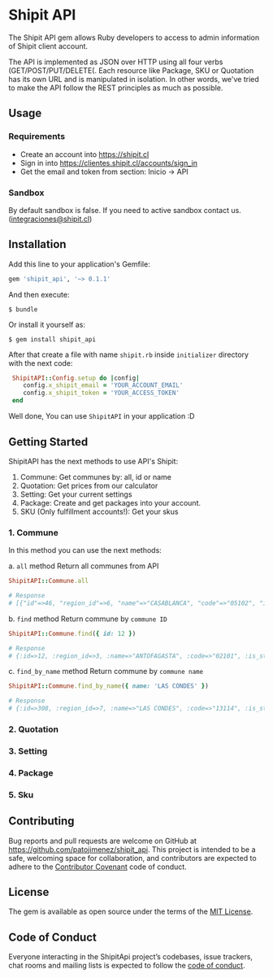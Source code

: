 Shipit API
===========

The Shipit API gem allows Ruby developers to access to admin information of Shipit client account.

The API is implemented as JSON over HTTP using all four verbs (GET/POST/PUT/DELETE(. Each resource like Package, SKU or Quotation has
its own URL and is manipulated in isolation. In other words, we've tried to make the API follow the REST principles as much as possible.

## Usage
### Requirements

* Create an account into https://shipit.cl
* Sign in into https://clientes.shipit.cl/accounts/sign_in
* Get the email and token from section: Inicio -> API

### Sandbox

By default sandbox is false. If you need to active sandbox contact us. (integraciones@shipit.cl)

## Installation

Add this line to your application's Gemfile:

```ruby
gem 'shipit_api', '~> 0.1.1'
```
And then execute:

    $ bundle

Or install it yourself as:

    $ gem install shipit_api

After that create a file with name `shipit.rb` inside `initializer` directory with the next code:

```ruby
 ShipitAPI::Config.setup do |config|
    config.x_shipit_email = 'YOUR_ACCOUNT_EMAIL'
    config.x_shipit_token = 'YOUR_ACCESS_TOKEN'
 end
```

Well done, You can use `ShipitAPI` in your application :D

## Getting Started

ShipitAPI has the next methods to use API's Shipit:

1. Commune: Get communes by: all, id or name
2. Quotation: Get prices from our calculator
3. Setting: Get your current settings
4. Package: Create and get packages into your account.
5. SKU (Only fulfillment accounts!): Get your skus



### 1. Commune
In this method you can use the next methods:

a. `all` method
Return all communes from API
```ruby
ShipitAPI::Commune.all

# Response
# [{"id"=>46, "region_id"=>6, "name"=>"CASABLANCA", "code"=>"05102", "is_starken"=>nil, "is_chilexpress"=>nil, "is_generic"=>true, "is_reachable"=>true, "created_at"=>"2016-12-16T03:12:23.714-03:00", "updated_at"=>"2018-07-03T11:10:24.674-04:00", "couriers_availables"=>{"dhl"=>"CASABLANCA", "starken"=>"CASABLANCA", "chilexpress"=>"CASABLANCA", "correoschile"=>"CASABLANCA"}, "is_available"=>false}, {"id"=>4, "region_id"=>1, "name"=>"GENERAL LAGOS", "code"=>"15202", "is_starken"=>nil, "is_chilexpress"=>nil, "is_generic"=>true, "is_reachable"=>true, "created_at"=>"2016-12-16T03:12:23.398-03:00", "updated_at"=>"2018-05-04T12:31:14.176-03:00", "couriers_availables"=>{"dhl"=>"", "starken"=>"GENERAL LAGOS", "chilexpress"=>"", "correoschile"=>""}, "is_available"=>false},...]

```
b. `find` method
Return commune by `commune ID`

```ruby
ShipitAPI::Commune.find({ id: 12 })

# Response
# {:id=>12, :region_id=>3, :name=>"ANTOFAGASTA", :code=>"02101", :is_starken=>nil, :is_chilexpress=>nil, :is_generic=>true, :is_reachable=>true, :created_at=>"2016-12-16T03:12:23.458-03:00", :updated_at=>"2018-07-05T21:35:21.128-04:00", :couriers_availables=>{:dhl=>"", :starken=>"ANTOFAGASTA", :chilexpress=>"ANTOFAGASTA", :correoschile=>"ANTOFAGASTA"}, :is_available=>false}
```

c. `find_by_name` method
Return commune by `commune name`

```ruby
ShipitAPI::Commune.find_by_name({ name: 'LAS CONDES' })

# Response
# {:id=>308, :region_id=>7, :name=>"LAS CONDES", :code=>"13114", :is_starken=>nil, :is_chilexpress=>nil, :is_generic=>true, :is_reachable=>true, :created_at=>"2016-12-16T03:12:25.619-03:00", :updated_at=>"2018-07-03T11:10:28.388-04:00", :couriers_availables=>{:dhl=>"LAS CONDES", :starken=>"LAS CONDES", :chilexpress=>"LAS CONDES", :correoschile=>"LAS CONDES"}, :is_available=>true}
```

### 2. Quotation

### 3. Setting

### 4. Package

### 5. Sku


## Contributing

Bug reports and pull requests are welcome on GitHub at https://github.com/patojimenez/shipit_api. This project is intended to be a safe, welcoming space for collaboration, and contributors are expected to adhere to the [Contributor Covenant](http://contributor-covenant.org) code of conduct.

## License

The gem is available as open source under the terms of the [MIT License](https://opensource.org/licenses/MIT).

## Code of Conduct

Everyone interacting in the ShipitApi project’s codebases, issue trackers, chat rooms and mailing lists is expected to follow the [code of conduct](https://github.com/patojimenez/shipit_api/blob/master/CODE_OF_CONDUCT.md).
